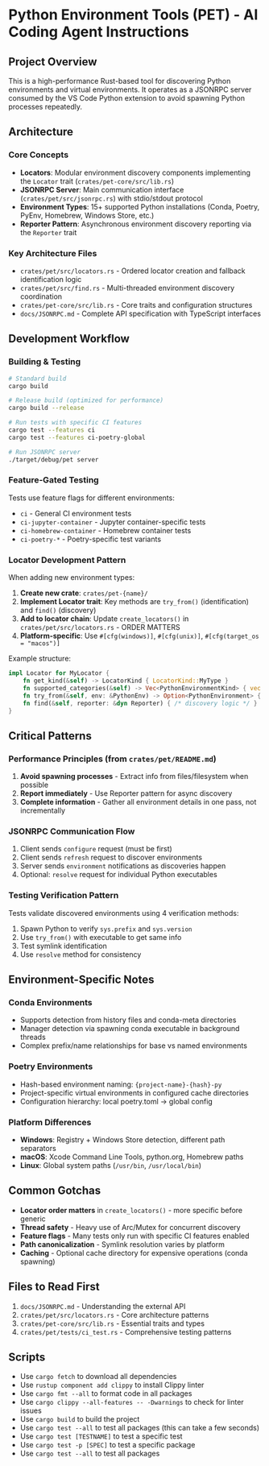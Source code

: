 # Python Environment Tools (PET) - AI Coding Agent Instructions

## Project Overview

This is a high-performance Rust-based tool for discovering Python environments and virtual environments. It operates as a JSONRPC server consumed by the VS Code Python extension to avoid spawning Python processes repeatedly.

## Architecture

### Core Concepts

- **Locators**: Modular environment discovery components implementing the `Locator` trait (`crates/pet-core/src/lib.rs`)
- **JSONRPC Server**: Main communication interface (`crates/pet/src/jsonrpc.rs`) with stdio/stdout protocol
- **Environment Types**: 15+ supported Python installations (Conda, Poetry, PyEnv, Homebrew, Windows Store, etc.)
- **Reporter Pattern**: Asynchronous environment discovery reporting via the `Reporter` trait

### Key Architecture Files

- `crates/pet/src/locators.rs` - Ordered locator creation and fallback identification logic
- `crates/pet/src/find.rs` - Multi-threaded environment discovery coordination
- `crates/pet-core/src/lib.rs` - Core traits and configuration structures
- `docs/JSONRPC.md` - Complete API specification with TypeScript interfaces

## Development Workflow

### Building & Testing

```bash
# Standard build
cargo build

# Release build (optimized for performance)
cargo build --release

# Run tests with specific CI features
cargo test --features ci
cargo test --features ci-poetry-global

# Run JSONRPC server
./target/debug/pet server
```

### Feature-Gated Testing

Tests use feature flags for different environments:

- `ci` - General CI environment tests
- `ci-jupyter-container` - Jupyter container-specific tests
- `ci-homebrew-container` - Homebrew container tests
- `ci-poetry-*` - Poetry-specific test variants

### Locator Development Pattern

When adding new environment types:

1. **Create new crate**: `crates/pet-{name}/`
2. **Implement Locator trait**: Key methods are `try_from()` (identification) and `find()` (discovery)
3. **Add to locator chain**: Update `create_locators()` in `crates/pet/src/locators.rs` - ORDER MATTERS
4. **Platform-specific**: Use `#[cfg(windows)]`, `#[cfg(unix)]`, `#[cfg(target_os = "macos")]`

Example structure:

```rust
impl Locator for MyLocator {
    fn get_kind(&self) -> LocatorKind { LocatorKind::MyType }
    fn supported_categories(&self) -> Vec<PythonEnvironmentKind> { vec![PythonEnvironmentKind::MyType] }
    fn try_from(&self, env: &PythonEnv) -> Option<PythonEnvironment> { /* identification logic */ }
    fn find(&self, reporter: &dyn Reporter) { /* discovery logic */ }
}
```

## Critical Patterns

### Performance Principles (from `crates/pet/README.md`)

1. **Avoid spawning processes** - Extract info from files/filesystem when possible
2. **Report immediately** - Use Reporter pattern for async discovery
3. **Complete information** - Gather all environment details in one pass, not incrementally

### JSONRPC Communication Flow

1. Client sends `configure` request (must be first)
2. Client sends `refresh` request to discover environments
3. Server sends `environment` notifications as discoveries happen
4. Optional: `resolve` request for individual Python executables

### Testing Verification Pattern

Tests validate discovered environments using 4 verification methods:

1. Spawn Python to verify `sys.prefix` and `sys.version`
2. Use `try_from()` with executable to get same info
3. Test symlink identification
4. Use `resolve` method for consistency

## Environment-Specific Notes

### Conda Environments

- Supports detection from history files and conda-meta directories
- Manager detection via spawning conda executable in background threads
- Complex prefix/name relationships for base vs named environments

### Poetry Environments

- Hash-based environment naming: `{project-name}-{hash}-py`
- Project-specific virtual environments in configured cache directories
- Configuration hierarchy: local poetry.toml → global config

### Platform Differences

- **Windows**: Registry + Windows Store detection, different path separators
- **macOS**: Xcode Command Line Tools, python.org, Homebrew paths
- **Linux**: Global system paths (`/usr/bin`, `/usr/local/bin`)

## Common Gotchas

- **Locator order matters** in `create_locators()` - more specific before generic
- **Thread safety** - Heavy use of Arc/Mutex for concurrent discovery
- **Feature flags** - Many tests only run with specific CI features enabled
- **Path canonicalization** - Symlink resolution varies by platform
- **Caching** - Optional cache directory for expensive operations (conda spawning)

## Files to Read First

1. `docs/JSONRPC.md` - Understanding the external API
2. `crates/pet/src/locators.rs` - Core architecture patterns
3. `crates/pet-core/src/lib.rs` - Essential traits and types
4. `crates/pet/tests/ci_test.rs` - Comprehensive testing patterns


## Scripts
- Use `cargo fetch` to download all dependencies
- Use `rustup component add clippy` to install Clippy linter
- Use `cargo fmt --all` to format code in all packages
- Use `cargo clippy --all-features -- -Dwarnings` to check for linter issues
- Use `cargo build` to build the project
- Use `cargo test --all` to test all packages (this can take a few seconds)
- Use `cargo test [TESTNAME]` to test a specific test
- Use `cargo test -p [SPEC]` to test a specific package
- Use `cargo test --all` to test all packages
